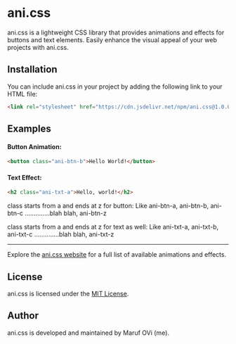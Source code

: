 # ani.css

ani.css is a lightweight CSS library that provides animations and effects for buttons and text elements. Easily enhance the visual appeal of your web projects with ani.css.

## Installation

You can include ani.css in your project by adding the following link to your HTML file:

```html
<link rel="stylesheet" href="https://cdn.jsdelivr.net/npm/ani.css@1.0.0/dist/ani.min.css">
```
## Examples

#### Button Animation:
```html
<button class="ani-btn-b">Hello World!</button>
```
#### Text Effect:
```html
<h2 class="ani-txt-a">Hello, world!</h2>
```
class starts from a and ends at z for button:
Like ani-btn-a, ani-btn-b, ani-btn-c ..............blah blah, ani-btn-z

class starts from a and ends at z for text as well:
Like ani-txt-a, ani-txt-b, ani-txt-c ..............blah blah, ani-txt-z

---

Explore the [ani.css website]() for a full list of available animations and effects.


## License

ani.css is licensed under the [MIT License](LICENSE).

## Author

ani.css is developed and maintained by Maruf OVi (me).